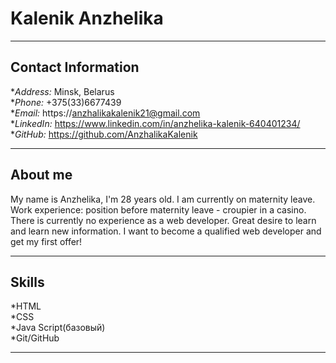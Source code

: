 # __Kalenik Anzhelika__  
***  

## __Contact Information__  
 
*_Address:_ Minsk, Belarus  
*_Phone:_ +375(33)6677439  
*_Email:_ https://anzhalikakalenik21@gmail.com  
*_LinkedIn:_ https://www.linkedin.com/in/anzhelika-kalenik-640401234/  
*_GitHub:_ https://github.com/AnzhalikaKalenik  
***  

## __About me__  

My name is Anzhelika, I'm 28 years old. I am currently on maternity leave. Work experience: position before maternity leave - croupier in a casino. There is currently no experience as a web developer. Great desire to learn and learn new information. I want to become a qualified web developer and get my first offer!
***  

## __Skills__  
 
*HTML  
*CSS  
*Java Script(базовый)  
*Git/GitHub  
***  
